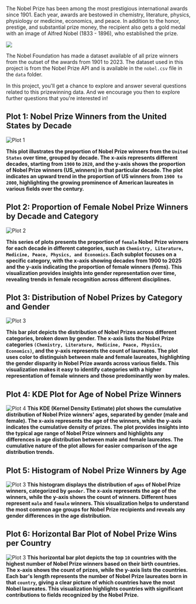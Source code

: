The Nobel Prize has been among the most prestigious international awards since 1901. Each year, awards are bestowed in chemistry, literature, physics, physiology or medicine, economics, and peace. In addition to the honor, prestige, and substantial prize money, the recipient also gets a gold medal with an image of Alfred Nobel (1833 - 1896), who established the prize.

![](Nobel_Prize.png)

The Nobel Foundation has made a dataset available of all prize winners from the outset of the awards from 1901 to 2023. The dataset used in this project is from the Nobel Prize API and is available in the `nobel.csv` file in the `data` folder.

In this project, you'll get a chance to explore and answer several questions related to this prizewinning data. And we encourage you then to explore further questions that you're interested in!

## Plot 1: Nobel Prize Winners from the United States by Decade
![Plot 1](plots/plot_2024-09-10%2000-20-54_0.png)

**This plot illustrates the proportion of Nobel Prize winners from the `United States` over time, grouped by decade. The x-axis represents different decades, starting from `1900` to `2020`, and the y-axis shows the proportion of Nobel Prize winners (US_winners) in that particular decade. The plot indicates an upward trend in the proportion of US winners from `1900 to 2000`, highlighting the growing prominence of American laureates in various fields over the century.**

## Plot 2: Proportion of Female Nobel Prize Winners by Decade and Category
![Plot 2](plots/plot_2024-09-10%2000-20-54_1.png)

**This series of plots presents the proportion of `female` Nobel Prize winners for each decade in different categories, such as `Chemistry, Literature, Medicine, Peace, Physics, and Economics`. Each subplot focuses on a specific category, with the x-axis showing decades from 1900 to 2025 and the y-axis indicating the proportion of female winners (fems). This visualization provides insights into gender representation over time, revealing trends in female recognition across different disciplines.**

## Plot 3: Distribution of Nobel Prizes by Category and Gender
![Plot 3](plots/plot_2024-09-10%2000-20-54_2.png)

**This bar plot depicts the distribution of Nobel Prizes across different categories, broken down by gender. The x-axis lists the Nobel Prize categories `(Chemistry, Literature, Medicine, Peace, Physics, Economics)`, and the y-axis represents the count of laureates. The plot uses color to distinguish between male and female laureates, highlighting the gender disparity in Nobel Prize awards across various fields. This visualization makes it easy to identify categories with a higher representation of female winners and those predominantly won by males.**

## Plot 4: KDE Plot for Age of Nobel Prize Winners
![Plot 4](plots/plot_2024-09-10%2000-20-54_3.png)
**This KDE (Kernel Density Estimate) plot shows the cumulative distribution of Nobel Prize winners' ages, separated by gender (male and female). The x-axis represents the age of the winners, while the y-axis indicates the cumulative density of prizes. The plot provides insights into the typical age range of Nobel Prize winners and highlights any differences in age distribution between male and female laureates. The cumulative nature of the plot allows for easier comparison of the age distribution trends.**

## Plot 5: Histogram of Nobel Prize Winners by Age
![Plot 3](plots/plot_2024-09-10%2000-20-54_4.png)
**This histogram displays the distribution of `ages` of Nobel Prize winners, categorized by `gender`. The x-axis represents the age of the winners, while the y-axis shows the count of winners. Different hues represent `male` and `female` winners. This visualization helps to understand the most common age groups for Nobel Prize recipients and reveals any gender differences in the age distribution.**

## Plot 6: Horizontal Bar Plot of Nobel Prize Wins per Country
![Plot 3](plots/plot_2024-09-10%2000-20-54_5.png)
**This horizontal bar plot depicts the top `10` countries with the highest number of Nobel Prize winners based on their birth countries. The x-axis shows the count of prizes, while the y-axis lists the countries. Each bar's length represents the number of Nobel Prize laureates born in that `country`, giving a clear picture of which countries have the most Nobel laureates. This visualization highlights countries with significant contributions to fields recognized by the Nobel Prize.**
